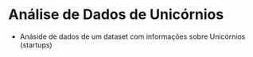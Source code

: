 # Análise de Dados de Unicórnios

 - Anáside de dados de um dataset com informações sobre Unicórnios (startups)
 